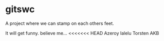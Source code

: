 # gitswc
A project where we can stamp on each others feet.

It will get funny. believe me...
<<<<<<< HEAD
Azeroy lalelu Torsten AKB

